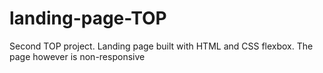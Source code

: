 # landing-page-TOP
Second TOP project. Landing page built with HTML and CSS flexbox. 
The page however is non-responsive

